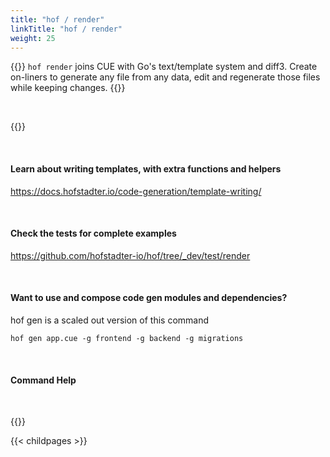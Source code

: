 ```yaml
---
title: "hof / render"
linkTitle: "hof / render"
weight: 25
---
```


{{<lead>}}
`hof render` joins CUE with Go's text/template system and diff3.
Create on-liners to generate any file from any data,
edit and regenerate those files while keeping changes.
{{</lead>}}

<br>

{{<beta style="success">}}

<br>

#### Learn about writing templates, with extra functions and helpers

https://docs.hofstadter.io/code-generation/template-writing/

<br>

#### Check the tests for complete examples

https://github.com/hofstadter-io/hof/tree/_dev/test/render

<br>

#### Want to use and compose code gen modules and dependencies?

hof gen is a scaled out version of this command

`hof gen app.cue -g frontend -g backend -g migrations`

<br>

#### Command Help

<br>

{{<codePane file="code/cmd-help/render" title="$ hof help render" lang="text">}}

{{< childpages >}}

